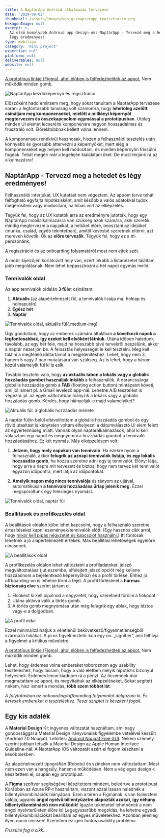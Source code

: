 ```yaml
---
title: A NaptárApp Android alkalmazás tervezése
date: '2019-09-02'
thumbnail: /assets/images/design/naptarapp_regisztracio.png
hexagonImage: null
excerpt: >-
  Az első komolyabb Android app design-om: NaptárApp - Tervezd meg a hetedet és
  légy eredményes!
type: mobilapp
category: 'mini project'
expertise: null
platform: null
deliverables: null
website: null
---
```


[A prototípus linkje (Figma), ahol élőben is felfedezhetitek az appot.](https://www.figma.com/proto/8RDXJ68aIP7kMW8qViVfrS/2019_NaptarApp?node-id=54%3A271&viewport=-18%2C-385%2C0.48358601331710815&scaling=min-zoom) Nem működik minden gomb.

![NaptárApp kezdőképernyő és regisztráció](/assets/images/design/naptarapp/naptarapp_regisztracio.png)


Előszóként hadd említsem meg, hogy sokat tanultam a NaptárApp tervezése során: a legfontosabb tanulság volt számomra, hogy **lehetőleg azelőtt csináljam meg komponenseket, mielőtt a milliónyi képernyőt megtervezem és összekapcsolom egymással a prototípusban.** Utólag minden UI elemet lecserélni komponensre nagyon hosszadalmas és frusztráló volt. Előrelátóbbnak kellett volna lennem.

A komponensek rendkívül hasznosak, hiszen a felhasználói tesztelés után könnyebb és gyorsabb áttervezni a képernyőket, mert elég a komponenseket egy helyen kell módosítani, és minden képernyőn frissülni fognak. Tehát megéri már a legelején kialakítani őket. De most térjünk rá az alkalmazásra!

## NaptárApp - Tervezd meg a hetedet és légy eredményes!

Felhasználói interjúkat, UX kutatást nem végeztem. Az appom terve tehát felfogható egyfajta hipotézisként, amit később a valós adatokkal tudok megerősíteni vagy módosítani, ha hibás volt az elképzelés.

Tegyük fel, hogy az UX kutatók arra az eredményre jutottak, hogy egy NaptárApp mobilalkalmazásra van szükség azok számára, akik szeretik mindig megtervezni a napjaikat, a hetüket előre, beosztani az idejüket (munka, család, egyéb tekintetben), amitől kevésbé szeretnek eltérni, azt mereven követik. Ők az **előre tervezők**. Tegyük fel, hogy ez a mi perszónánk.

A regisztráció és az onboarding folyamatáról most nem ejtek szót.

A mobil kijelzőjén korlátozott hely van, ezért inkább a listanézetet találtam jobb megoldásnak. Nem lehet bepasszírozni a hét napot egymás mellé.

### Tennivalók oldal

Az app tennivalók oldalán **3 fül**et csináltam:
1. **Aktuális** (az alapértelmezett fül, a tennivalók listája ma, holnap és holnapután)
2. **Egész hét**
3. **Naptár**


![Tennivalók oldal, aktuális fül](/assets/images/design/naptarapp/aktualisTab.png){.medium-img}

Úgy gondoltam, hogy az emberek számára általában **a következő napok a legfontosabbak, így ezeket kell elsőként látniuk.** Utána időben haladunk távolabb, az egy hét felé, majd ha hosszabb távú tervekről beszélünk, akkor a naptár nézet jön be. A felosztás helyességét le kell tesztelni. Meg kell találni a megfelelő időtartamot a megjelenítéshez. Lehet, hogy nem 3, hanem 5 vagy 7 nap mutatására van szükség. Az is lehet, hogy a három közül valamelyik fül ki is esik. 

További tesztelni való, hogy **az aktuális tabon a lokális vagy a globális hozzáadás gombot használják inkább** a felhasználók. A narancssárga globális hozzáadás gomb a **FAB** (floating action button) mintázatot követi, ami jól ismert pl. a Gmail levelező app-nál. Lehetne A/B tesztelést is végezni: pl. az egyik változatban hiányzik a lokális vagy a globális hozzáadás gomb. Kérdés, hogy hiányolják-e majd valamelyiket?

![Aktuális fül: a globális hozzáadás menete](/assets/images/design/naptarapp/globalisHozzaadasAktivTab.png)

A naptár fülön belül eltávolítottam a globális hozzáadás gombot és egy rövid utasítást is kénytelen voltam elhelyezni a dátumválasztó UI elem felett az egyértelműség miatt. Vannak olyan naptáralkalmazások, ahol ki kell választani egy napot és megnyomni a hozzáadás gombot a tennivaló hozzáadásához. Ez két nyomás. Más elképzelésem volt:

1. **Jelzem, hogy mely napokon van tennivaló**. Ha ezekre nyom a felhasználó, akkor **felugrik az aznapi tennivalók listája, és egy lokális hozzáadás gomb**, ha hozzá szeretne adni egy új tennivalót. Előny: látja, hogy arra a napra mit tervezett és biztos, hogy nem tervez két tennivalót egyazon időpontra, mert látja az időpontokat.

2. **Amelyik napon még nincs tennivalója** és rányom az ujjával, automatikusan **a tennivaló hozzáadása űrlap jelenik meg.** Ezzel megspóroltunk egy felesleges nyomást.

![Tennivalók oldal, naptár fül](/assets/images/design/naptarapp/naptarTab.png)

### Beállítások és profilkezelés oldal

A beállítások oldalon ki/be lehet kapcsolni, hogy a felhasználó szeretne értesítéseket kapni események/tennivalók előtt. (Egy hasznos cikk arról, hogy [mikor kell pipás négyzetet és kapcsolót használni.](https://uxplanet.org/checkbox-vs-toggle-switch-7fc6e83f10b8)) Itt fontosak lehetnek a jó alapértelmezett értékek. Más beállítási lehetőségek egyelőre nincsenek.


![A beállítások oldal](/assets/images/design/naptarapp/beallitasok.png)

A profilkezelés oldalon lehet változtatni a profiladatokat: jelszó megváltoztatása (jut eszembe, elfelejtett jelszó opciót még kellene hozzáadnom a bejelentkező képernyőhöz) és a profil törlése. Ehhez jó offboarding-on is lehetne törni a fejet. A profil törlésénél a **hármas biztonság elve** szerint jártam el:

1. Elsőként ki kell pipálnod a négyzetet, hogy szeretnéd törölni a fiókodat.
2. Utána aktívvá válik a törlés gomb.
3. A törlés gomb megnyomása után még felugrik egy ablak, hogy biztos vagy-e a dolgodban.

![A profil oldal](/assets/images/design/naptarapp/profil.png)

Ezzel minimalizálhatjuk a véletlenül bekövetkező/figyelmetlenségből származó hibákat. A piros figyelmeztető ikon egy ún. „signifier”, ami felhívja a figyelmet a kritikus műveletre.

[A prototípus linkje (Figma), ahol élőben is felfedezhetitek az appot.](https://www.figma.com/proto/8RDXJ68aIP7kMW8qViVfrS/2019_NaptarApp?node-id=54%3A271&viewport=-18%2C-385%2C0.48358601331710815&scaling=min-zoom) Nem működik minden gomb.

Lehet, hogy érdemes volna embereket toboroznom egy usability teszteléshez, hogy lássam, hogy a való életben melyik hipotézis bizonyul helyesnek. Érdemes lenne kiadnom rá a pénzt. Az öcsémnek már megmutattam az appot, és megvitattuk az elképzeléseket. Sokat segített nekem, hisz ismert a mondás, **több szem többet lát**.

*A folytatásban az onboarding/offboarding folyamatot dolgozom ki. És keresek embereket a teszteléshez. Teszt szriptet is készíteni fogok.*

## Egy kis adalék

A **Material Design** Kit ingyenes változatát használtam, ami nagy gondossággal a Material Design Irányvonalak figyelembe vételével készült (Android 7.0 Nougat). Letöltés: [Android Nougat Free GUI](https://materialdesignkit.com/android-gui/). Nekem személy szerint jobban tetszik a Material Design az Apple Human Interface Guideline-nál. A NaptárApp iOS változatát azért el fogom készíteni a későbbiekben.

Az alapértelmezett tipográfián (Roboto) és színeken nem változtattam. Most nem ezen van a hangsúly, hanem a működésen. Nem a végleges design-t készítettem el, csupán egy prototípust.

A **Figma** szoftver segítségével készítettem mindent, beleértve a prototípust. Korábban az Axure RP-t használtam, viszont azzal lassan haladnék a billentyűkombinációk hiányában. Ezen a téren a Figmának is van fejleszteni valója, ugyanis **angol nyelvű billentyűzetre alapozták azokat, így néhány billentyűkombináció nem működik!** Igazán tekintettel lehetnének a nem angol nyelvterületen élőre is! Legegyszerűbb megoldás, ha lehetne egyedi billentyűkombinációkat beállítani az egyes műveletekhez. Azonban jelenleg ilyen opció nincsen! Szerintem ez igen fontos usability probléma.

*Frissülni fog a cikk...*
